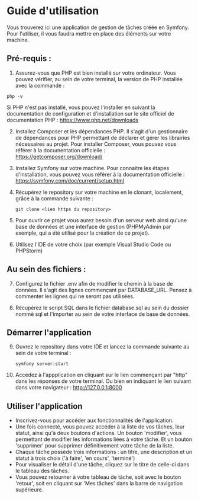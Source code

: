 # Guide d'utilisation

Vous trouverez ici une application de gestion de tâches créée en Symfony. Pour l'utiliser, il vous faudra mettre en place des éléments sur votre machine.

## Pré-requis : 
1. Assurez-vous que PHP est bien installé sur votre ordinateur. Vous pouvez vérifier, au sein de votre terminal, la version de PHP installée avec la commande :
  ```
  php -v
  ```
   Si PHP n'est pas installé, vous pouvez l'installer en suivant la documentation de configuration et d'installation sur le site officiel de documentation PHP : https://www.php.net/downloads

2. Installez Composer et les dépendances PHP. Il s'agit d'un gestionnaire de dépendances pour PHP permettant de déclarer et gérer les librairies nécessaires
   au projet. Pour installer Composer, vous pouvez vous référer à la documentation officielle : https://getcomposer.org/download/

3. Installez Symfony sur votre machine. Pour connaitre les étapes d'installation, vous pouvez vous référer à la documentation officielle : https://symfony.com/doc/current/setup.html

4. Récupérez le repository sur votre machine en le clonant, localement, grâce à la commande suivante :
   ```
   git clone <lien https du repository>
   ```

5. Pour ouvrir ce projet vous aurez besoin d'un serveur web ainsi qu'une base de données et une interface de gestion (PHPMyAdmin par exemple, qui a été utilisé pour la création de ce projet).

6. Utilisez l'IDE de votre choix (par exemple Visual Studio Code ou PHPStorm)

## Au sein des fichiers : 

7. Configurez le fichier .env afin de modifier le chemin à la base de données. Il s'agit des lignes commençant par DATABASE_URL. Pensez à commenter les lignes qui ne seront pas utilisées.

8. Récupérez le script SQL dans le fichier database.sql au sein du dossier nommé sql et l'importer au sein de votre interface de base de données.

## Démarrer l'application 

9. Ouvrez le repository dans votre IDE et lancez la commande suivante au sein de votre terminal :
    ```
    symfony server:start
    ```

10. Accédez à l'appplication en cliquant sur le lien commençant par "http" dans les réponses de votre terminal. Ou bien en indiquant le lien suivant dans votre navigateur : http://127.0.0.1:8000
    
## Utiliser l'application 

- Inscrivez-vous pour accéder aux fonctionnalités de l'application.
- Une fois connecté, vous pouvez accéder à la liste de vos tâches, leur statut, ainsi qu'à deux boutons d'actions. Un bouton 'modifier', vous permettant de modifier les informations liées à votre
  tâche. Et un bouton 'supprimer' pour supprimer définitivement votre tâche de la liste.
- Chaque tâche possède trois informations : un titre, une description et un statut à trois choix ('à faire', 'en cours', 'terminé')
- Pour visualiser le détail d'une tâche, cliquez sur le titre de celle-ci dans le tableau des tâches.
- Vous pouvez retourner à votre tableau de tâche, soit avec le bouton 'retour', soit en cliquant sur 'Mes tâches' dans la barre de navigation supérieure.
